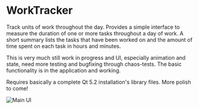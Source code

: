 WorkTracker
===========

Track units of work throughout the day. Provides a simple interface to measure the duration of one or more tasks throughout a day of work. A short summary lists the tasks that have been worked on and the amount of time spent on each task in hours and minutes.

This is very much still work in progress and UI, especially animation and state, need more testing and bugfixing through chaos-tests. The basic functionality is in the application and working. 

Requires basically a complete Qt 5.2 installation's library files. More polish to come!

![Main UI](https://raw.github.com/drunk-on-pain/WorkTracker/master/img/main_ui.png)
